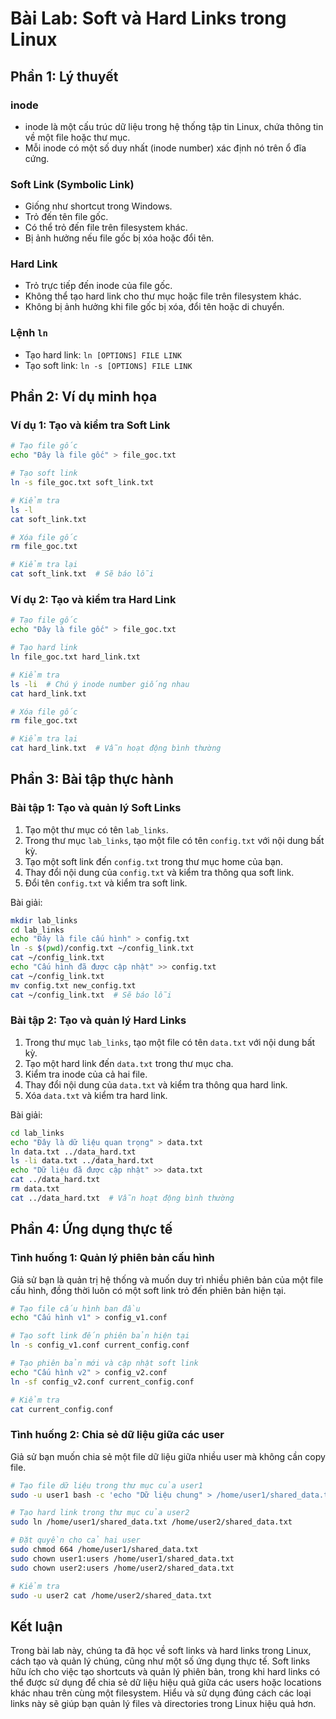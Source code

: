 # Bài Lab: Soft và Hard Links trong Linux

## Phần 1: Lý thuyết

### inode
- inode là một cấu trúc dữ liệu trong hệ thống tập tin Linux, chứa thông tin về một file hoặc thư mục.
- Mỗi inode có một số duy nhất (inode number) xác định nó trên ổ đĩa cứng.

### Soft Link (Symbolic Link)
- Giống như shortcut trong Windows.
- Trỏ đến tên file gốc.
- Có thể trỏ đến file trên filesystem khác.
- Bị ảnh hưởng nếu file gốc bị xóa hoặc đổi tên.

### Hard Link
- Trỏ trực tiếp đến inode của file gốc.
- Không thể tạo hard link cho thư mục hoặc file trên filesystem khác.
- Không bị ảnh hưởng khi file gốc bị xóa, đổi tên hoặc di chuyển.

### Lệnh `ln`
- Tạo hard link: `ln [OPTIONS] FILE LINK`
- Tạo soft link: `ln -s [OPTIONS] FILE LINK`

## Phần 2: Ví dụ minh họa

### Ví dụ 1: Tạo và kiểm tra Soft Link

```bash
# Tạo file gốc
echo "Đây là file gốc" > file_goc.txt

# Tạo soft link
ln -s file_goc.txt soft_link.txt

# Kiểm tra
ls -l
cat soft_link.txt

# Xóa file gốc
rm file_goc.txt

# Kiểm tra lại
cat soft_link.txt  # Sẽ báo lỗi
```

### Ví dụ 2: Tạo và kiểm tra Hard Link

```bash
# Tạo file gốc
echo "Đây là file gốc" > file_goc.txt

# Tạo hard link
ln file_goc.txt hard_link.txt

# Kiểm tra
ls -li  # Chú ý inode number giống nhau
cat hard_link.txt

# Xóa file gốc
rm file_goc.txt

# Kiểm tra lại
cat hard_link.txt  # Vẫn hoạt động bình thường
```

## Phần 3: Bài tập thực hành

### Bài tập 1: Tạo và quản lý Soft Links

1. Tạo một thư mục có tên `lab_links`.
2. Trong thư mục `lab_links`, tạo một file có tên `config.txt` với nội dung bất kỳ.
3. Tạo một soft link đến `config.txt` trong thư mục home của bạn.
4. Thay đổi nội dung của `config.txt` và kiểm tra thông qua soft link.
5. Đổi tên `config.txt` và kiểm tra soft link.

Bài giải:

```bash
mkdir lab_links
cd lab_links
echo "Đây là file cấu hình" > config.txt
ln -s $(pwd)/config.txt ~/config_link.txt
cat ~/config_link.txt
echo "Cấu hình đã được cập nhật" >> config.txt
cat ~/config_link.txt
mv config.txt new_config.txt
cat ~/config_link.txt  # Sẽ báo lỗi
```

### Bài tập 2: Tạo và quản lý Hard Links

1. Trong thư mục `lab_links`, tạo một file có tên `data.txt` với nội dung bất kỳ.
2. Tạo một hard link đến `data.txt` trong thư mục cha.
3. Kiểm tra inode của cả hai file.
4. Thay đổi nội dung của `data.txt` và kiểm tra thông qua hard link.
5. Xóa `data.txt` và kiểm tra hard link.

Bài giải:

```bash
cd lab_links
echo "Đây là dữ liệu quan trọng" > data.txt
ln data.txt ../data_hard.txt
ls -li data.txt ../data_hard.txt
echo "Dữ liệu đã được cập nhật" >> data.txt
cat ../data_hard.txt
rm data.txt
cat ../data_hard.txt  # Vẫn hoạt động bình thường
```

## Phần 4: Ứng dụng thực tế

### Tình huống 1: Quản lý phiên bản cấu hình

Giả sử bạn là quản trị hệ thống và muốn duy trì nhiều phiên bản của một file cấu hình, đồng thời luôn có một soft link trỏ đến phiên bản hiện tại.

```bash
# Tạo file cấu hình ban đầu
echo "Cấu hình v1" > config_v1.conf

# Tạo soft link đến phiên bản hiện tại
ln -s config_v1.conf current_config.conf

# Tạo phiên bản mới và cập nhật soft link
echo "Cấu hình v2" > config_v2.conf
ln -sf config_v2.conf current_config.conf

# Kiểm tra
cat current_config.conf
```

### Tình huống 2: Chia sẻ dữ liệu giữa các user

Giả sử bạn muốn chia sẻ một file dữ liệu giữa nhiều user mà không cần copy file.

```bash
# Tạo file dữ liệu trong thư mục của user1
sudo -u user1 bash -c 'echo "Dữ liệu chung" > /home/user1/shared_data.txt'

# Tạo hard link trong thư mục của user2
sudo ln /home/user1/shared_data.txt /home/user2/shared_data.txt

# Đặt quyền cho cả hai user
sudo chmod 664 /home/user1/shared_data.txt
sudo chown user1:users /home/user1/shared_data.txt
sudo chown user2:users /home/user2/shared_data.txt

# Kiểm tra
sudo -u user2 cat /home/user2/shared_data.txt
```

## Kết luận

Trong bài lab này, chúng ta đã học về soft links và hard links trong Linux, cách tạo và quản lý chúng, cũng như một số ứng dụng thực tế. Soft links hữu ích cho việc tạo shortcuts và quản lý phiên bản, trong khi hard links có thể được sử dụng để chia sẻ dữ liệu hiệu quả giữa các users hoặc locations khác nhau trên cùng một filesystem. Hiểu và sử dụng đúng cách các loại links này sẽ giúp bạn quản lý files và directories trong Linux hiệu quả hơn.

